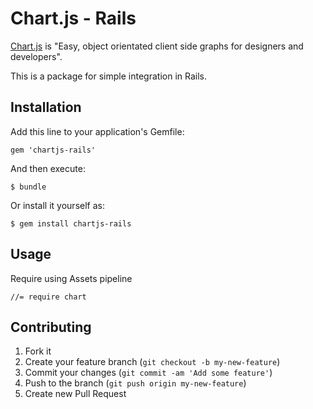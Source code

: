 # Chart.js - Rails

[Chart.js](http://www.chartjs.org) is "Easy, object orientated client side graphs for designers and developers".

This is a package for simple integration in Rails.

## Installation

Add this line to your application's Gemfile:

    gem 'chartjs-rails'

And then execute:

    $ bundle

Or install it yourself as:

    $ gem install chartjs-rails

## Usage

Require using Assets pipeline

    //= require chart

## Contributing

1. Fork it
2. Create your feature branch (`git checkout -b my-new-feature`)
3. Commit your changes (`git commit -am 'Add some feature'`)
4. Push to the branch (`git push origin my-new-feature`)
5. Create new Pull Request
